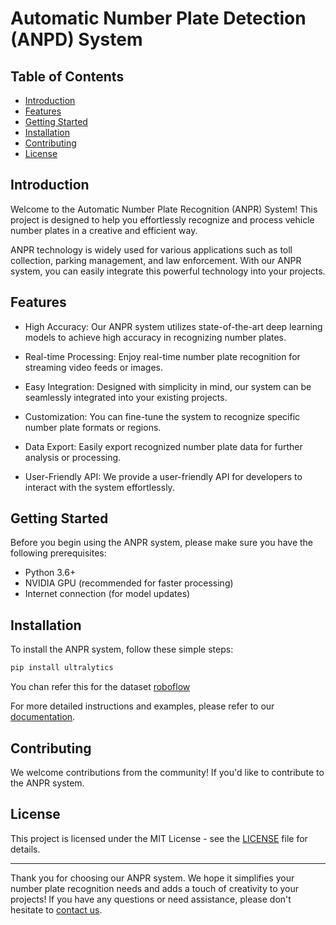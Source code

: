 # Automatic Number Plate Detection (ANPD) System

## Table of Contents
- [Introduction](#introduction)
- [Features](#features)
- [Getting Started](#getting-started)
- [Installation](#installation)
- [Contributing](#contributing)
- [License](#license)

## Introduction

Welcome to the Automatic Number Plate Recognition (ANPR) System! This project is designed to help you effortlessly recognize and process vehicle number plates in a creative and efficient way.

ANPR technology is widely used for various applications such as toll collection, parking management, and law enforcement. With our ANPR system, you can easily integrate this powerful technology into your projects.

## Features

- High Accuracy: Our ANPR system utilizes state-of-the-art deep learning models to achieve high accuracy in recognizing number plates.

- Real-time Processing: Enjoy real-time number plate recognition for streaming video feeds or images.

- Easy Integration: Designed with simplicity in mind, our system can be seamlessly integrated into your existing projects.

- Customization: You can fine-tune the system to recognize specific number plate formats or regions.

- Data Export: Easily export recognized number plate data for further analysis or processing.

- User-Friendly API: We provide a user-friendly API for developers to interact with the system effortlessly.

## Getting Started

Before you begin using the ANPR system, please make sure you have the following prerequisites:

- Python 3.6+
- NVIDIA GPU (recommended for faster processing)
- Internet connection (for model updates)

## Installation

To install the ANPR system, follow these simple steps:

```bash
pip install ultralytics
```
You chan refer this for the dataset [roboflow](https://app.roboflow.com/anpr-yolov8/car-license-plate-hoag8/1)

For more detailed instructions and examples, please refer to our [documentation](https://github.com/ultralytics/ultralytics).

## Contributing

We welcome contributions from the community! If you'd like to contribute to the ANPR system.

## License

This project is licensed under the MIT License - see the [LICENSE](https://github.com/ultralytics/ultralytics/blob/main/LICENSE) file for details.

---

Thank you for choosing our ANPR system. We hope it simplifies your number plate recognition needs and adds a touch of creativity to your projects! If you have any questions or need assistance, please don't hesitate to [contact us](mailto:yashrajzope143@gmail.com).
